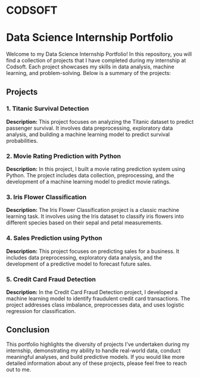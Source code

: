 # CODSOFT

# Data Science Internship Portfolio

Welcome to my Data Science Internship Portfolio! In this repository, you will find a collection of projects that I have completed during my internship at Codsoft. Each project showcases my skills in data analysis, machine learning, and problem-solving. Below is a summary of the projects:

## Projects

### 1. Titanic Survival Detection

**Description:** This project focuses on analyzing the Titanic dataset to predict passenger survival. It involves data preprocessing, exploratory data analysis, and building a machine learning model to predict survival probabilities.

### 2. Movie Rating Prediction with Python

**Description:** In this project, I built a movie rating prediction system using Python. The project includes data collection, preprocessing, and the development of a machine learning model to predict movie ratings.

### 3. Iris Flower Classification

**Description:** The Iris Flower Classification project is a classic machine learning task. It involves using the Iris dataset to classify iris flowers into different species based on their sepal and petal measurements.

### 4. Sales Prediction using Python

**Description:** This project focuses on predicting sales for a business. It includes data preprocessing, exploratory data analysis, and the development of a predictive model to forecast future sales.

### 5. Credit Card Fraud Detection

**Description:** In the Credit Card Fraud Detection project, I developed a machine learning model to identify fraudulent credit card transactions. The project addresses class imbalance, preprocesses data, and uses logistic regression for classification.

## Conclusion

This portfolio highlights the diversity of projects I've undertaken during my internship, demonstrating my ability to handle real-world data, conduct meaningful analyses, and build predictive models. If you would like more detailed information about any of these projects, please feel free to reach out to me.
